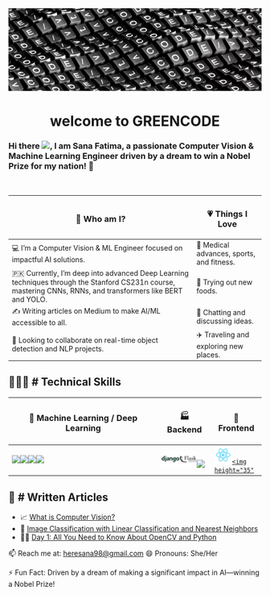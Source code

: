 <img alt="Welcome to GREENCODE 🇵🇰" src="./images/Screenshot 2024-10-31 115414.png" />

<h1 align="center"> welcome to GREENCODE
</h1>
<p align="center">
<h3>Hi there <img height="25" src="https://raw.githubusercontent.com/TheDudeThatCode/TheDudeThatCode/master/Assets/Hi.gif"/>, I am Sana Fatima, a passionate Computer Vision & Machine Learning Engineer driven by a dream to win a Nobel Prize for my nation! 👋</h3>
</p>

<br>

|<h3>👋 Who am I?</h3>|<h3>💗 Things I Love</h3>|
|--|--|
|💻 I’m a Computer Vision & ML Engineer focused on impactful AI solutions.| 🏥 Medical advances, sports, and fitness.|
|🇵🇰 Currently, I’m deep into advanced Deep Learning techniques through the Stanford CS231n course, mastering CNNs, RNNs, and transformers like BERT and YOLO.| 🍔 Trying out new foods.|
|✍️ Writing articles on Medium to make AI/ML accessible to all.| 💬 Chatting and discussing ideas.|
|🤝 Looking to collaborate on real-time object detection and NLP projects.| ✈️ Traveling and exploring new places.|

## 👩🏻‍💻 # Technical Skills
|<h3>🤖 Machine Learning / Deep Learning</h3>|<h3>🏭 Backend</h3>|<h3>🌄 Frontend</h3>|
|--|--|--|
|<a href="http://pytorch.org/"><code><img height="35" src="https://www.pngitem.com/pimgs/m/31-310639_pytorch-logo-png-transparent-png.png" /></code></a><a href="https://www.tensorflow.org/"><code><img height="35" src="https://3.bp.blogspot.com/-d-nV7xJRmpw/Xo328dcAx3I/AAAAAAAAC7Q/qlqJOle6XIosJ3CGIDJ04F3Voh1iXDg0gCLcBGAsYHQ/s1600/TF_FullColor_Icon.jpg" /></code></a><a href="https://keras.io/"><code><img height="35" src="https://img.stackshare.io/service/5601/keras.png" /></code></a><a href="https://opencv.org/"><code><img height="35" src="https://3.bp.blogspot.com/-yvrV6MUueGg/ToICp0YIDPI/AAAAAAAAADg/SYKg4dWpyC43AAfrDwBTR0VYmYT0QshEgCPcBGAYYCw/s1600/OpenCV_Logo.png" /></code></a>|<a href="https://www.djangoproject.com/"><code><img height="35" src="https://raw.githubusercontent.com/github/explore/80688e429a7d4ef2fca1e82350fe8e3517d3494d/topics/django/django.png" /></code></a><a href="https://flask.palletsprojects.com/en/1.1.x/"><code><img height="35" src="https://raw.githubusercontent.com/github/explore/80688e429a7d4ef2fca1e82350fe8e3517d3494d/topics/flask/flask.png" /></code></a><a href="https://fastapi.tiangolo.com/"><code><img height="35" src="https://www.programmableweb.com/sites/default/files/styles/facebook_scale_width_200/public/FastAPI%20Python%20Framework_0.jpg?itok=8KCFxxCo" /></code></a>|<a href="https://reactjs.org/"><code><img height="35" src="https://raw.githubusercontent.com/github/explore/80688e429a7d4ef2fca1e82350fe8e3517d3494d/topics/react/react.png" /></code></a><a href="http://vuejs.org/"><code><img height="35" 

## 📝 # Written Articles
- 📈 [What is Computer Vision?](https://medium.com/@sanitta/what-is-computervision-73c8e6e533b4)
- 🌊 [Image Classification with Linear Classification and Nearest Neighbors](https://medium.com/@sanitta/understanding-image-classification-through-linear-classification-and-nearest-neighbor-algorithms-in-f23f009d4ae0)
- 👩‍💻 [Day 1: All You Need to Know About OpenCV and Python](https://medium.com/@sanitta/day-1-all-you-need-to-know-about-opencv-and-python-to-become-a-computer-vision-engineer-cb9722ab4ae4)

📫 Reach me at: heresana98@gmail.com 
😄 Pronouns: She/Her 

⚡ Fun Fact: Driven by a dream of making a significant impact in AI—winning a Nobel Prize!








